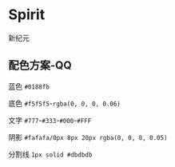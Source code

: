 # Spirit

新纪元

## 配色方案-QQ

蓝色 `#0188fb`

底色 `#f5f5f5`-`rgba(0, 0, 0, 0.06)`

文字 `#777`-`#333`-`#000`-`#FFF`

阴影 `#fafafa/0px 8px 20px rgba(0, 0, 0, 0.05)`

分割线 `1px solid #dbdbdb`